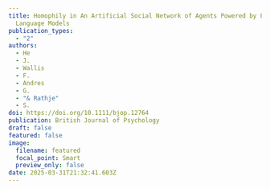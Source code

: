 ```yaml
---
title: Homophily in An Artificial Social Network of Agents Powered by Large
  Language Models
publication_types:
  - "2"
authors:
  - He
  - J.
  - Wallis
  - F.
  - Andres
  - G.
  - "& Rathje"
  - S.
doi: https://doi.org/10.1111/bjop.12764
publication: British Journal of Psychology
draft: false
featured: false
image:
  filename: featured
  focal_point: Smart
  preview_only: false
date: 2025-03-31T21:32:41.603Z
---
```

